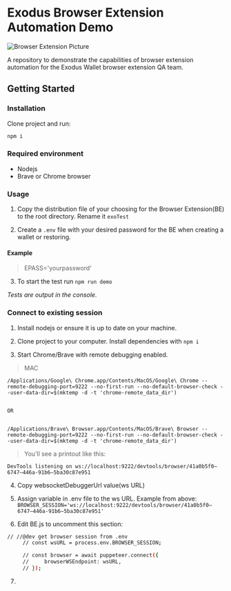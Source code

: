 # Exodus Browser Extension Automation Demo

![Browser Extension Picture](https://github.com/AngelLozan/BE_Automation/blob/main/browser.png?raw=true)

A repository to demonstrate the capabilities of browser extension automation for the Exodus Wallet browser extension QA team. 

## Getting Started


### Installation

Clone project and run:

```bash
npm i
```

### Required environment

- Nodejs
- Brave or Chrome browser

### Usage

1. Copy the distribution file of your choosing for the Browser Extension(BE) to the root directory. Rename it `exoTest`

2. Create a `.env` file with your desired password for the BE when creating a wallet or restoring. 

#### Example

> EPASS='yourpassword'

3. To start the test run `npm run demo`

*Tests are output in the console.*


### Connect to existing session

1. Install nodejs or ensure it is up to date on your machine.

2. Clone project to your computer. Install dependencies with `npm i`

3. Start Chrome/Brave with remote debugging enabled.

>MAC

```
/Applications/Google\ Chrome.app/Contents/MacOS/Google\ Chrome --remote-debugging-port=9222 --no-first-run --no-default-browser-check --user-data-dir=$(mktemp -d -t 'chrome-remote_data_dir')


OR


/Applications/Brave\ Browser.app/Contents/MacOS/Brave\ Browser --remote-debugging-port=9222 --no-first-run --no-default-browser-check --user-data-dir=$(mktemp -d -t 'chrome-remote_data_dir')
```

>You’ll see a printout like this:

`DevTools listening on ws://localhost:9222/devtools/browser/41a0b5f0–6747–446a-91b6–5ba30c87e951`

4. Copy websocketDebuggerUrl value(ws URL)

5. Assign variable in .env file to the ws URL. Example from above: `BROWSER_SESSION='ws://localhost:9222/devtools/browser/41a0b5f0–6747–446a-91b6–5ba30c87e951'`

6. Edit BE.js to uncomment this section:

```bash
// //@dev get browser session from .env
     // const wsURL = process.env.BROWSER_SESSION;

     // const browser = await puppeteer.connect({
     //     browserWSEndpoint: wsURL,
     // });
 ```


7. 